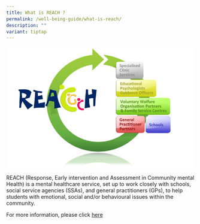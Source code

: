 ```yaml
---
title: What is REACH ?
permalink: /well-being-guide/what-is-reach/
description: ""
variant: tiptap
---
```

<div class="isomer-image-wrapper"><img style="width: 500px;
            height: 326px;" height="auto" width="100%" alt="reach.jpg" src="/images/Counselling/reach_logo2.png"></div><p>REACH (Response, Early intervention and Assessment in Community mental Health) is a mental healthcare service, set up to work closely with schools, social service agencies (SSAs), and general practitioners (GPs), to help students with emotional, social and/or behavioural issues within the community.</p><p>For more information, please click <a href="https://www.imh.com.sg/Clinical-Services/Community-based-Services/REACH/Pages/About-REACH.aspx" rel="noopener noreferrer nofollow" target="_blank">here</a></p>